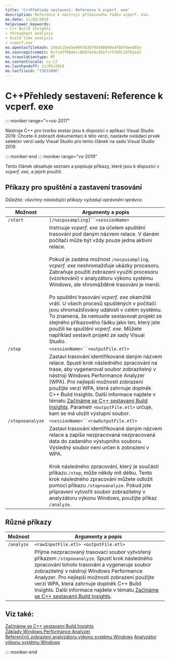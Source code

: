 ```yaml
---
title: 'C++Přehledy sestavení: Reference k vcperf. exe'
description: Reference k nástroji příkazového řádku vcperf. exe.
ms.date: 11/03/2019
helpviewer_keywords:
- C++ Build Insights
- throughput analysis
- build time analysis
- vcperf.exe
ms.openlocfilehash: 195d115edae9947b39795440894e4f6bf0ee485e
ms.sourcegitcommit: 0cfc43f90a6cc8b97b24c42efcf5fb9c18762a42
ms.translationtype: MT
ms.contentlocale: cs-CZ
ms.lasthandoff: 11/05/2019
ms.locfileid: "73633096"
---
```

# <a name="c-build-insights-vcperfexe-reference"></a>C++Přehledy sestavení: Reference k vcperf. exe

::: moniker range="<=vs-2017"

Nástroje C++ pro tvorbu sestav jsou k dispozici v aplikaci Visual Studio 2019. Chcete-li zobrazit dokumentaci k této verzi, nastavte ovládací prvek selektor verzí sady Visual Studio pro tento článek na sadu Visual Studio 2019.

::: moniker-end
::: moniker range="vs-2019"

Tento článek obsahuje seznam a popisuje příkazy, které jsou k dispozici v *vcperf. exe*, a jejich použití.

## <a name="commands-to-start-and-stop-traces"></a>Příkazy pro spuštění a zastavení trasování

*Důležité: všechny následující příkazy vyžadují oprávnění správce.*

| Možnost           | Argumenty a popis |
|------------------|---------------------------|
| `/start`         | `[/nocpusampling]``<sessionName>` |
|                  | Instruuje *vcperf. exe* za účelem spuštění trasování pod daným názvem relace. V daném počítači může být vždy pouze jedna aktivní relace. <br/><br/> Pokud je zadána možnost `/nocpusampling`, *vcperf. exe* neshromažďuje ukázky procesoru. Zabraňuje použití zobrazení využití procesoru (vzorkování) v analyzátoru výkonu systému Windows, ale shromážděné trasování je menší. <br/><br/> Po spuštění trasování *vcperf. exe* okamžitě vrátí. U všech procesů spuštěných v počítači jsou shromažďovány události v celém systému. To znamená, že nemusíte sestavovat projekt ze stejného příkazového řádku jako ten, který jste použili ke spuštění *vcperf. exe*. Můžete například sestavit projekt ze sady Visual Studio. |
| `/stop`          | `<sessionName>``<outputFile.etl>` |
|                  | Zastaví trasování identifikované daným názvem relace. Spustí krok následného zpracování na trase, aby vygeneroval soubor zobrazitelný v nástroji Windows Performance Analyzer (WPA). Pro nejlepší možnosti zobrazení použijte verzi WPA, která zahrnuje doplněk C++ Build Insights. Další informace najdete v tématu [Začínáme se C++ sestavami Build Insights](get-started-with-cpp-build-insights.md). Parametr `<outputFile.etl>` určuje, kam se má uložit výstupní soubor. |
| `/stopnoanalyze` | `<sessionName>``<rawOutputFile.etl>` |
|                  | Zastaví trasování identifikované daným názvem relace a zapíše nezpracovaná nezpracovaná data do zadaného výstupního souboru. Výsledný soubor není určen k zobrazení v WPA. <br/><br/> Krok následného zpracování, který je součástí příkazu `/stop`, může někdy mít délku. Tento krok následného zpracování můžete odložit pomocí příkazu `/stopnoanalyze`. Pokud jste připraveni vytvořit soubor zobrazitelný v analyzátoru výkonu Windows, použijte příkaz `/analyze`. |

## <a name="miscellaneous-commands"></a>Různé příkazy

| Možnost     | Argumenty a popis |
|------------|---------------------------|
| `/analyze` | `<rawInputFile.etl> <outputFile.etl>` |
|            | Přijme nezpracovaný trasovací soubor vytvořený příkazem `/stopnoanalyze`. Spustí krok následného zpracování tohoto trasování a vygeneruje soubor zobrazitelný v nástroji Windows Performance Analyzer. Pro nejlepší možnosti zobrazení použijte verzi WPA, která zahrnuje doplněk C++ Build Insights. Další informace najdete v tématu [Začínáme se C++ sestavami Build Insights](get-started-with-cpp-build-insights.md). |

## <a name="see-also"></a>Viz také:

[Začínáme se C++ sestavami Build Insights](get-started-with-cpp-build-insights.md)\
[Základy Windows Performance Analyzer](wpa-basics.md)\
[Referenční\ zobrazení analyzátoru výkonu systému Windows](wpa-views-reference.md)
[Analyzátor výkonu systému Windows](/windows-hardware/test/wpt/windows-performance-analyzer)

::: moniker-end
